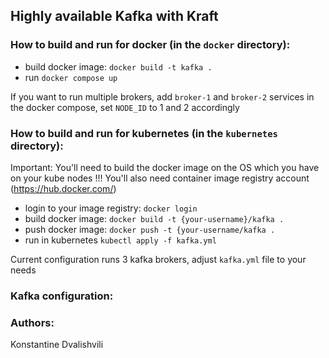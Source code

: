 ## Highly available Kafka with Kraft

### How to build and run for docker (in the `docker` directory):

* build docker image: `docker build -t kafka .`
* run `docker compose up`

If you want to run multiple brokers, add `broker-1` and `broker-2` services
in the docker compose, set `NODE_ID` to 1 and 2 accordingly

### How to build and run for kubernetes (in the `kubernetes` directory):

Important: You'll need to build the docker image on the OS which you have on your kube nodes !!!
You'll also need container image registry account (https://hub.docker.com/)

* login to your image registry: `docker login`
* build docker image: `docker build -t {your-username}/kafka .`
* push docker image: `docker push -t {your-username/kafka .`
* run in kubernetes `kubectl apply -f kafka.yml`

Current configuration runs 3 kafka brokers, adjust `kafka.yml` file
to your needs

### Kafka configuration:

### Authors:

Konstantine Dvalishvili

